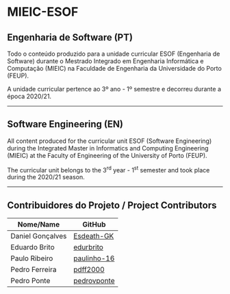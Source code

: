 # MIEIC-ESOF

## Engenharia de Software (PT)
Todo o conteúdo produzido para a unidade curricular ESOF (Engenharia de Software) durante o Mestrado Integrado em Engenharia Informática e Computação (MIEIC) na Faculdade de Engenharia da Universidade do Porto (FEUP).

A unidade curricular pertence ao 3º ano - 1º semestre e decorreu durante a época 2020/21.

-----

## Software Engineering (EN)
All content produced for the curricular unit ESOF (Software Engineering) during the Integrated Master in Informatics and Computing Engineering (MIEIC) at the Faculty of Engineering of the University of Porto (FEUP).

The curricular unit belongs to the 3<sup>rd</sup> year - 1<sup>st</sup> semester and took place during the 2020/21 season.

-----

## Contribuidores do Projeto / Project Contributors
| Nome/Name        | GitHub                                        |
| ---------------- | --------------------------------------------- |
| Daniel Gonçalves | [Esdeath-GK](https://github.com/Esdeath-GK)   |
| Eduardo Brito    | [edurbrito](https://github.com/edurbrito)     |
| Paulo Ribeiro    | [paulinho-16](https://github.com/paulinho-16) |
| Pedro Ferreira   | [pdff2000](https://github.com/pdff2000)       |
| Pedro Ponte      | [pedrovponte](https://github.com/pedrovponte) |

